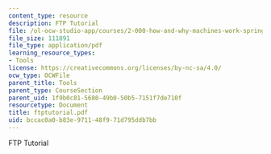 ```yaml
---
content_type: resource
description: FTP Tutorial
file: /ol-ocw-studio-app/courses/2-000-how-and-why-machines-work-spring-2002/bccac0a0b83e971148f971d795ddb7bb_ftptutorial.pdf
file_size: 111891
file_type: application/pdf
learning_resource_types:
- Tools
license: https://creativecommons.org/licenses/by-nc-sa/4.0/
ocw_type: OCWFile
parent_title: Tools
parent_type: CourseSection
parent_uid: 1f9b0c81-5680-49b0-50b5-7151f7de710f
resourcetype: Document
title: ftptutorial.pdf
uid: bccac0a0-b83e-9711-48f9-71d795ddb7bb
---
```

FTP Tutorial